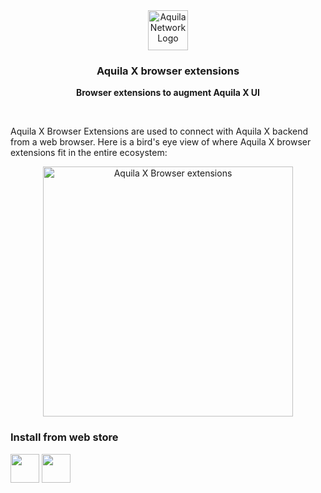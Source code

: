 <div align="center">
  <a href="https://aquila.network">
    <img
      src="https://user-images.githubusercontent.com/19545678/133918727-5a37c6be-676f-427b-8c86-dd50f58d1287.png"
      alt="Aquila Network Logo"
      height="64"
    />
  </a>
  <br />
  <p>
    <h3>
      <b>
        Aquila X browser extensions
      </b>
    </h3>
  </p>
  <p>
    <b>
      Browser extensions to augment Aquila X UI
    </b>
  </p>
  <br/>
</div>

Aquila X Browser Extensions are used to connect with Aquila X backend from a web browser. Here is a bird's eye view of where Aquila X browser extensions fit in the entire ecosystem:
<div align="center">
  <img
    src="https://user-images.githubusercontent.com/19545678/133918433-5c794a56-ea8f-4566-b280-9c3058ccd67c.png"
    alt="Aquila X Browser extensions"
    height="400"
  />
 <br/>
</div>

### Install from web store
[<img height=46px src="https://user-images.githubusercontent.com/68724239/111738541-92476300-88a7-11eb-8444-3f2baa515b9c.png"/>](https://chrome.google.com/webstore/detail/aquila-x/albdahjdcmldbcpjmbnbcbckgndaibnk)
[<img height=46px src="https://user-images.githubusercontent.com/19545678/137582002-85df2d6f-2ad5-43ca-a673-04f4925b8c41.png"/>](https://addons.mozilla.org/en-US/firefox/addon/aquilax/)

